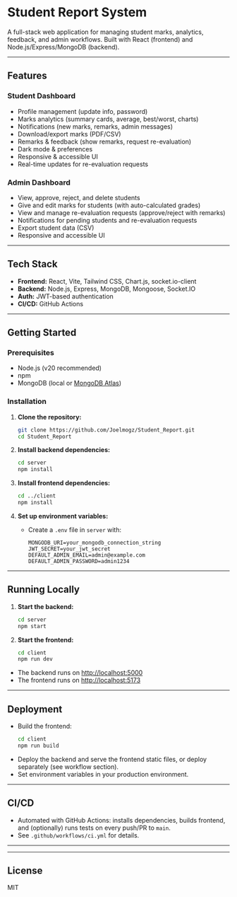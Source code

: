 # Student Report System

A full-stack web application for managing student marks, analytics, feedback, and admin workflows. Built with React (frontend) and Node.js/Express/MongoDB (backend).

---

## Features

### Student Dashboard
- Profile management (update info, password)
- Marks analytics (summary cards, average, best/worst, charts)
- Notifications (new marks, remarks, admin messages)
- Download/export marks (PDF/CSV)
- Remarks & feedback (show remarks, request re-evaluation)
- Dark mode & preferences
- Responsive & accessible UI
- Real-time updates for re-evaluation requests

### Admin Dashboard
- View, approve, reject, and delete students
- Give and edit marks for students (with auto-calculated grades)
- View and manage re-evaluation requests (approve/reject with remarks)
- Notifications for pending students and re-evaluation requests
- Export student data (CSV)
- Responsive and accessible UI

---

## Tech Stack
- **Frontend:** React, Vite, Tailwind CSS, Chart.js, socket.io-client
- **Backend:** Node.js, Express, MongoDB, Mongoose, Socket.IO
- **Auth:** JWT-based authentication
- **CI/CD:** GitHub Actions

---

## Getting Started

### Prerequisites
- Node.js (v20 recommended)
- npm
- MongoDB (local or [MongoDB Atlas](https://www.mongodb.com/cloud/atlas))

### Installation

1. **Clone the repository:**
   ```sh
   git clone https://github.com/Joelmogz/Student_Report.git
   cd Student_Report
   ```

2. **Install backend dependencies:**
   ```sh
   cd server
   npm install
   ```

3. **Install frontend dependencies:**
   ```sh
   cd ../client
   npm install
   ```

4. **Set up environment variables:**
   - Create a `.env` file in `server` with:
     ```env
     MONGODB_URI=your_mongodb_connection_string
     JWT_SECRET=your_jwt_secret
     DEFAULT_ADMIN_EMAIL=admin@example.com
     DEFAULT_ADMIN_PASSWORD=admin1234
     ```

---

## Running Locally

1. **Start the backend:**
   ```sh
   cd server
   npm start
   ```

2. **Start the frontend:**
   ```sh
   cd client
   npm run dev
   ```

- The backend runs on [http://localhost:5000](http://localhost:5000)
- The frontend runs on [http://localhost:5173](http://localhost:5173)

---

## Deployment

- Build the frontend:
  ```sh
  cd client
  npm run build
  ```
- Deploy the backend and serve the frontend static files, or deploy separately (see workflow section).
- Set environment variables in your production environment.

---

## CI/CD

- Automated with GitHub Actions: installs dependencies, builds frontend, and (optionally) runs tests on every push/PR to `main`.
- See `.github/workflows/ci.yml` for details.

---


---

## License

MIT 
